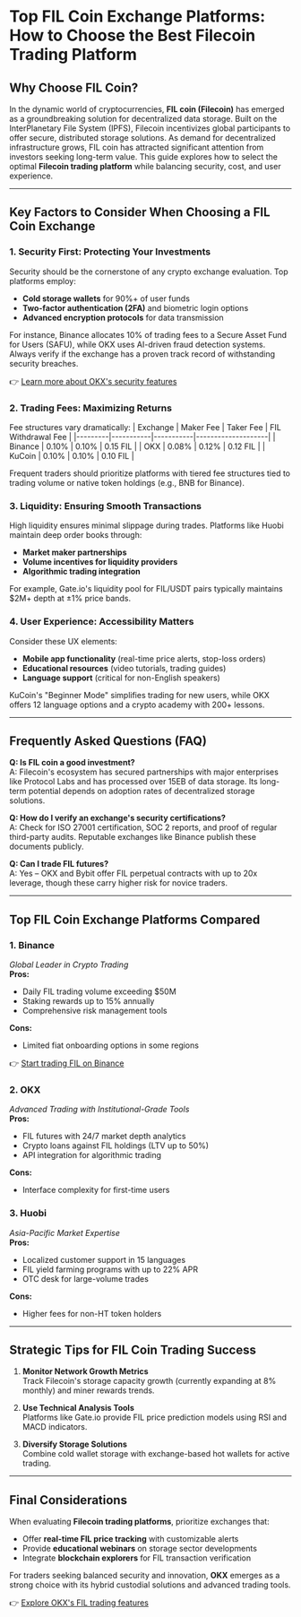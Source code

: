 # Top FIL Coin Exchange Platforms: How to Choose the Best Filecoin Trading Platform

## Why Choose FIL Coin?

In the dynamic world of cryptocurrencies, **FIL coin (Filecoin)** has emerged as a groundbreaking solution for decentralized data storage. Built on the InterPlanetary File System (IPFS), Filecoin incentivizes global participants to offer secure, distributed storage solutions. As demand for decentralized infrastructure grows, FIL coin has attracted significant attention from investors seeking long-term value. This guide explores how to select the optimal **Filecoin trading platform** while balancing security, cost, and user experience.

---

## Key Factors to Consider When Choosing a FIL Coin Exchange

### 1. **Security First: Protecting Your Investments**
Security should be the cornerstone of any crypto exchange evaluation. Top platforms employ:
- **Cold storage wallets** for 90%+ of user funds
- **Two-factor authentication (2FA)** and biometric login options
- **Advanced encryption protocols** for data transmission

For instance, Binance allocates 10% of trading fees to a Secure Asset Fund for Users (SAFU), while OKX uses AI-driven fraud detection systems. Always verify if the exchange has a proven track record of withstanding security breaches.

👉 [Learn more about OKX's security features](https://bit.ly/okx-bonus)

### 2. **Trading Fees: Maximizing Returns**
Fee structures vary dramatically:
| Exchange | Maker Fee | Taker Fee | FIL Withdrawal Fee |
|---------|-----------|-----------|--------------------|
| Binance | 0.10%     | 0.10%     | 0.15 FIL           |
| OKX     | 0.08%     | 0.12%     | 0.12 FIL           |
| KuCoin  | 0.10%     | 0.10%     | 0.10 FIL           |

Frequent traders should prioritize platforms with tiered fee structures tied to trading volume or native token holdings (e.g., BNB for Binance).

### 3. **Liquidity: Ensuring Smooth Transactions**
High liquidity ensures minimal slippage during trades. Platforms like Huobi maintain deep order books through:
- **Market maker partnerships**
- **Volume incentives for liquidity providers**
- **Algorithmic trading integration**

For example, Gate.io's liquidity pool for FIL/USDT pairs typically maintains $2M+ depth at ±1% price bands.

### 4. **User Experience: Accessibility Matters**
Consider these UX elements:
- **Mobile app functionality** (real-time price alerts, stop-loss orders)
- **Educational resources** (video tutorials, trading guides)
- **Language support** (critical for non-English speakers)

KuCoin's "Beginner Mode" simplifies trading for new users, while OKX offers 12 language options and a crypto academy with 200+ lessons.

---

## Frequently Asked Questions (FAQ)

**Q: Is FIL coin a good investment?**  
A: Filecoin's ecosystem has secured partnerships with major enterprises like Protocol Labs and has processed over 15EB of data storage. Its long-term potential depends on adoption rates of decentralized storage solutions.

**Q: How do I verify an exchange's security certifications?**  
A: Check for ISO 27001 certification, SOC 2 reports, and proof of regular third-party audits. Reputable exchanges like Binance publish these documents publicly.

**Q: Can I trade FIL futures?**  
A: Yes – OKX and Bybit offer FIL perpetual contracts with up to 20x leverage, though these carry higher risk for novice traders.

---

## Top FIL Coin Exchange Platforms Compared

### 1. **Binance**  
*Global Leader in Crypto Trading*  
**Pros:**  
- Daily FIL trading volume exceeding $50M  
- Staking rewards up to 15% annually  
- Comprehensive risk management tools  

**Cons:**  
- Limited fiat onboarding options in some regions  

👉 [Start trading FIL on Binance](https://bit.ly/okx-bonus)

### 2. **OKX**  
*Advanced Trading with Institutional-Grade Tools*  
**Pros:**  
- FIL futures with 24/7 market depth analytics  
- Crypto loans against FIL holdings (LTV up to 50%)  
- API integration for algorithmic trading  

**Cons:**  
- Interface complexity for first-time users  

### 3. **Huobi**  
*Asia-Pacific Market Expertise*  
**Pros:**  
- Localized customer support in 15 languages  
- FIL yield farming programs with up to 22% APR  
- OTC desk for large-volume trades  

**Cons:**  
- Higher fees for non-HT token holders  

---

## Strategic Tips for FIL Coin Trading Success

1. **Monitor Network Growth Metrics**  
Track Filecoin's storage capacity growth (currently expanding at 8% monthly) and miner rewards trends.

2. **Use Technical Analysis Tools**  
Platforms like Gate.io provide FIL price prediction models using RSI and MACD indicators.

3. **Diversify Storage Solutions**  
Combine cold wallet storage with exchange-based hot wallets for active trading.

---

## Final Considerations

When evaluating **Filecoin trading platforms**, prioritize exchanges that:
- Offer **real-time FIL price tracking** with customizable alerts
- Provide **educational webinars** on storage sector developments
- Integrate **blockchain explorers** for FIL transaction verification

For traders seeking balanced security and innovation, **OKX** emerges as a strong choice with its hybrid custodial solutions and advanced trading tools.

👉 [Explore OKX's FIL trading features](https://bit.ly/okx-bonus)